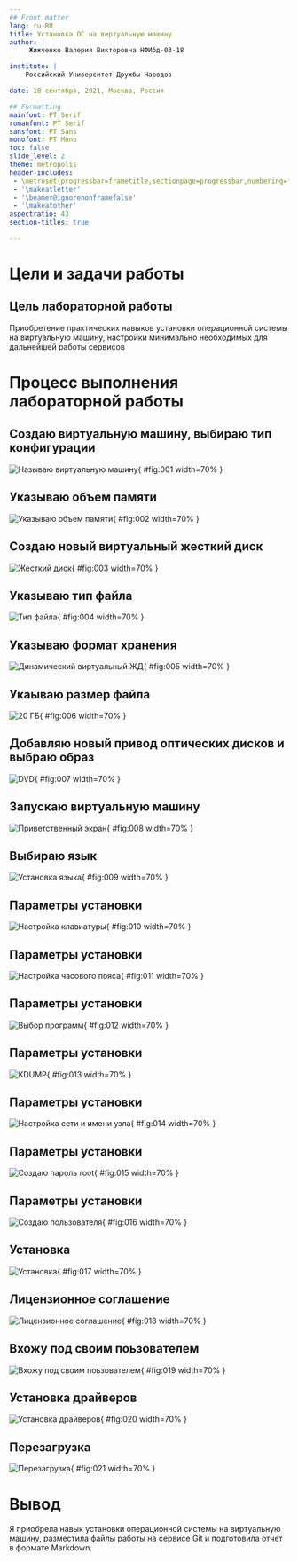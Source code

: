```yaml
---
## Front matter
lang: ru-RU
title: Установка ОС на виртуальную машину
author: |
	 Жижченко Валерия Викторовна НФИбд-03-18

institute: |
	Российский Университет Дружбы Народов

date: 18 сентября, 2021, Москва, Россия

## Formatting
mainfont: PT Serif
romanfont: PT Serif
sansfont: PT Sans
monofont: PT Mono
toc: false
slide_level: 2
theme: metropolis
header-includes: 
 - \metroset{progressbar=frametitle,sectionpage=progressbar,numbering=fraction}
 - '\makeatletter'
 - '\beamer@ignorenonframefalse'
 - '\makeatother'
aspectratio: 43
section-titles: true

---
```


# Цели и задачи работы

## Цель лабораторной работы

Приобретение практических навыков установки операционной системы на виртуальную машину, настройки минимально необходимых для дальнейшей работы сервисов

# Процесс выполнения лабораторной работы

## Создаю виртуальную машину, выбираю тип конфигурации

![Называю виртуальную машину](../image/01.png){ #fig:001 width=70% }

## Указываю объем памяти

![Указываю объем памяти](../image/02.png){ #fig:002 width=70% }

## Создаю новый виртуальный жесткий диск 

![Жесткий диск](../image/03.png){ #fig:003 width=70% }

## Указываю тип файла 

![Тип файла](../image/04.png){ #fig:004 width=70% }

## Указываю формат хранения 

![Динамический виртуальный ЖД](../image/05.png){ #fig:005 width=70% }

## Укаываю размер файла 

![20 ГБ](../image/06.png){ #fig:006 width=70% }

## Добавляю новый привод оптических дисков и выбраю образ 

![DVD](../image/07.png){ #fig:007 width=70% }

## Запускаю виртуальную машину

![Приветственный экран](../image/08.png){ #fig:008 width=70% }

## Выбираю язык

![Установка языка](../image/09.png){ #fig:009 width=70% }

## Параметры установки

![Настройка клавиатуры](../image/10.png){ #fig:010 width=70% }

## Параметры установки

![Настройка часового пояса](../image/11.png){ #fig:011 width=70% }

## Параметры установки

![Выбор программ](../image/12.png){ #fig:012 width=70% }

## Параметры установки

![KDUMP](../image/13.png){ #fig:013 width=70% }

## Параметры установки

![Настройка сети и имени узла](../image/14.png){ #fig:014 width=70% }
 
## Параметры установки

![Создаю пароль root](../image/15.png){ #fig:015 width=70% }

## Параметры установки

![Создаю пользователя](../image/16.png){ #fig:016 width=70% }

## Установка

![Установка](../image/17.png){ #fig:017 width=70% }

## Лицензионное соглашение

![Лицензионное соглашение](../image/18.png){ #fig:018 width=70% }

## Вхожу под своим поьзователем

![Вхожу под своим поьзователем](../image/19.png){ #fig:019 width=70% }

## Установка драйверов 

![Установка драйверов](../image/20.png){ #fig:020 width=70% }

## Перезагрузка

![Перезагрузка](../image/21.png){ #fig:021 width=70% }

# Вывод

Я приобрела навык установки операционной системы на виртуальную машину, разместила файлы работы на сервисе Git и подготовила отчет в формате Markdown.
